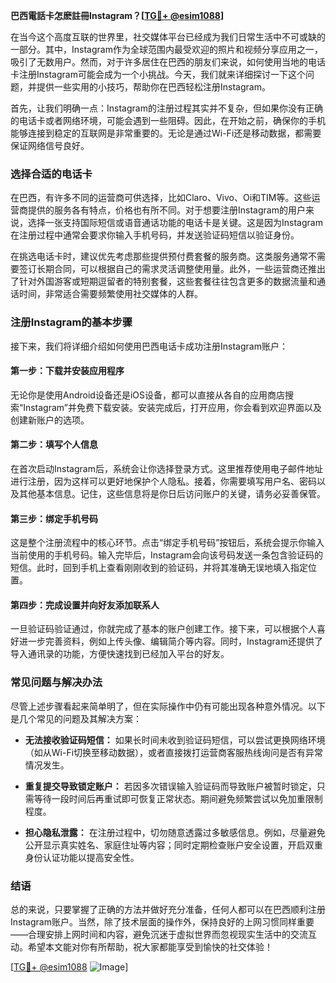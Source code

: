 **巴西電話卡怎麽註冊Instagram？[[TG💪+ @esim1088](https://t.me/s/esim1088)]**

在当今这个高度互联的世界里，社交媒体平台已经成为我们日常生活中不可或缺的一部分。其中，Instagram作为全球范围内最受欢迎的照片和视频分享应用之一，吸引了无数用户。然而，对于许多居住在巴西的朋友们来说，如何使用当地的电话卡注册Instagram可能会成为一个小挑战。今天，我们就来详细探讨一下这个问题，并提供一些实用的小技巧，帮助你在巴西轻松注册Instagram。

首先，让我们明确一点：Instagram的注册过程其实并不复杂，但如果你没有正确的电话卡或者网络环境，可能会遇到一些阻碍。因此，在开始之前，确保你的手机能够连接到稳定的互联网是非常重要的。无论是通过Wi-Fi还是移动数据，都需要保证网络信号良好。

### **选择合适的电话卡**

在巴西，有许多不同的运营商可供选择，比如Claro、Vivo、Oi和TIM等。这些运营商提供的服务各有特点，价格也有所不同。对于想要注册Instagram的用户来说，选择一张支持国际短信或语音通话功能的电话卡是关键。这是因为Instagram在注册过程中通常会要求你输入手机号码，并发送验证码短信以验证身份。

在挑选电话卡时，建议优先考虑那些提供预付费套餐的服务商。这类服务通常不需要签订长期合同，可以根据自己的需求灵活调整使用量。此外，一些运营商还推出了针对外国游客或短期逗留者的特别套餐，这些套餐往往包含更多的数据流量和通话时间，非常适合需要频繁使用社交媒体的人群。

### **注册Instagram的基本步骤**

接下来，我们将详细介绍如何使用巴西电话卡成功注册Instagram账户：

#### **第一步：下载并安装应用程序**
无论你是使用Android设备还是iOS设备，都可以直接从各自的应用商店搜索“Instagram”并免费下载安装。安装完成后，打开应用，你会看到欢迎界面以及创建新账户的选项。

#### **第二步：填写个人信息**
在首次启动Instagram后，系统会让你选择登录方式。这里推荐使用电子邮件地址进行注册，因为这样可以更好地保护个人隐私。接着，你需要填写用户名、密码以及其他基本信息。记住，这些信息将是你日后访问账户的关键，请务必妥善保管。

#### **第三步：绑定手机号码**
这是整个注册流程中的核心环节。点击“绑定手机号码”按钮后，系统会提示你输入当前使用的手机号码。输入完毕后，Instagram会向该号码发送一条包含验证码的短信。此时，回到手机上查看刚刚收到的验证码，并将其准确无误地填入指定位置。

#### **第四步：完成设置并向好友添加联系人**
一旦验证码验证通过，你就完成了基本的账户创建工作。接下来，可以根据个人喜好进一步完善资料，例如上传头像、编辑简介等内容。同时，Instagram还提供了导入通讯录的功能，方便快速找到已经加入平台的好友。

### **常见问题与解决办法**

尽管上述步骤看起来简单明了，但在实际操作中仍有可能出现各种意外情况。以下是几个常见的问题及其解决方案：

- **无法接收验证码短信：**
  如果长时间未收到验证码短信，可以尝试更换网络环境（如从Wi-Fi切换至移动数据），或者直接拨打运营商客服热线询问是否有异常情况发生。
  
- **重复提交导致锁定账户：**
  若因多次错误输入验证码而导致账户被暂时锁定，只需等待一段时间后再重试即可恢复正常状态。期间避免频繁尝试以免加重限制程度。

- **担心隐私泄露：**
  在注册过程中，切勿随意透露过多敏感信息。例如，尽量避免公开显示真实姓名、家庭住址等内容；同时定期检查账户安全设置，开启双重身份认证功能以提高安全性。

### **结语**

总的来说，只要掌握了正确的方法并做好充分准备，任何人都可以在巴西顺利注册Instagram账户。当然，除了技术层面的操作外，保持良好的上网习惯同样重要——合理安排上网时间和内容，避免沉迷于虚拟世界而忽视现实生活中的交流互动。希望本文能对你有所帮助，祝大家都能享受到愉快的社交体验！

[[TG💪+ @esim1088](https://t.me/s/esim1088) ![Image](https://i.postimg.cc/4NQfJmqS/Snipaste-2025-05-13-00-14-12.png)]
